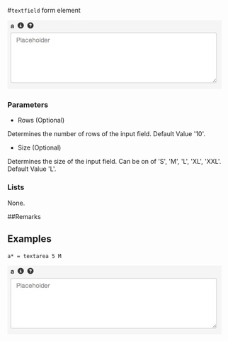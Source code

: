 #`textfield` form element

![a* = textarea 5 M](https://raw.githubusercontent.com/nhagemann/anycontent-cmdl-docs/master/formelement/textarea.jpg)


### Parameters

* Rows (Optional)

Determines the number of rows of the input field. Default Value '10'.

* Size (Optional)

Determines the size of the input field. Can be on of 'S', 'M', 'L', 'XL', 'XXL'. Default Value 'L'.

### Lists

None.

##Remarks


## Examples

`a* = textarea 5 M`

![a* = textarea 5 M](https://raw.githubusercontent.com/nhagemann/anycontent-cmdl-docs/master/formelement/textarea.jpg)

